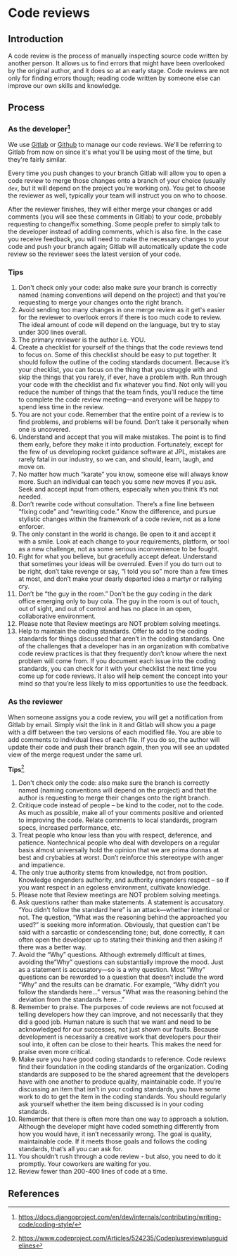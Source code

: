 # Code reviews

## Introduction

A code review is the process of manually inspecting source code written
by another person. It allows us to find errors that might have been
overlooked by the original author, and it does so at an early stage.
Code reviews are not only for finding errors though; reading code
written by someone else can improve our own skills and knowledge.

## Process

### As the developer[^1]

We use [Gitlab](https://git.sophilabs.io/) or
[Github](https://github.com/sophilabs) to manage our code reviews. We'll
be referring to Gitlab from now on since it's what you'll be using most
of the time, but they're fairly similar.

Every time you push changes to your branch Gitlab will allow you to open
a code review to merge those changes onto a branch of your choice
(usually `dev`, but it will depend on the project you're working on).
You get to choose the reviewer as well, typically your team will
instruct you on who to choose.

After the reviewer finishes, they will either merge your changes or add
comments (you will see these comments in Gitlab) to your code, probably
requesting to change/fix something. Some people prefer to simply talk to
the developer instead of adding comments, which is also fine. In the
case you receive feedback, you will need to make the necessary changes
to your code and push your branch again; Gitlab will automatically
update the code review so the reviewer sees the latest version of your
code.

### Tips

1. Don't check only your code: also make sure your branch is correctly
   named (naming conventions will depend on the project) and that
   you're requesting to merge your changes onto the right branch.
2. Avoid sending too many changes in one merge review as it get's
   easier for the reviewer to overlook errors if there is too much code
   to review. The ideal amount of code will depend on the language, but
   try to stay under 300 lines overall.
3. The primary reviewer is the author i.e. YOU.
4. Create a checklist for yourself of the things that the code reviews
   tend to focus on. Some of this checklist should be easy to put
   together. It should follow the outline of the coding standards
   document. Because it’s your checklist, you can focus on the thing
   that you struggle with and skip the things that you rarely, if ever,
   have a problem with. Run through your code with the checklist and
   fix whatever you find. Not only will you reduce the number of things
   that the team finds, you’ll reduce the time to complete the code
   review meeting—and everyone will be happy to spend less time in the
   review.
5. You are not your code. Remember that the entire point of a review is
   to find problems, and problems will be found. Don’t take it
   personally when one is uncovered.
6. Understand and accept that you will make mistakes. The point is to
   find them early, before they make it into production. Fortunately,
   except for the few of us developing rocket guidance software at JPL,
   mistakes are rarely fatal in our industry, so we can, and should,
   learn, laugh, and move on.
7. No matter how much “karate” you know, someone else will always know
   more. Such an individual can teach you some new moves if you ask.
   Seek and accept input from others, especially when you think it’s
   not needed.
8. Don’t rewrite code without consultation. There’s a fine line between
   “fixing code” and “rewriting code.” Know the difference, and pursue
   stylistic changes within the framework of a code review, not as a
   lone enforcer.
9. The only constant in the world is change. Be open to it and accept
   it with a smile. Look at each change to your requirements, platform,
   or tool as a new challenge, not as some serious inconvenience to be
   fought.
10. Fight for what you believe, but gracefully accept defeat. Understand
    that sometimes your ideas will be overruled. Even if you do turn out
    to be right, don’t take revenge or say, “I told you so” more than a
    few times at most, and don’t make your dearly departed idea a martyr
    or rallying cry.
11. Don’t be “the guy in the room.” Don’t be the guy coding in the dark
    office emerging only to buy cola. The guy in the room is out of
    touch, out of sight, and out of control and has no place in an open,
    collaborative environment.
12. Please note that Review meetings are NOT problem solving meetings.
13. Help to maintain the coding standards. Offer to add to the coding
    standards for things discussed that aren’t in the coding standards.
    One of the challenges that a developer has in an organization with
    combative code review practices is that they frequently don’t know
    where the next problem will come from. If you document each issue
    into the coding standards, you can check for it with your checklist
    the next time you come up for code reviews. It also will help cement
    the concept into your mind so that you’re less likely to miss
    opportunities to use the feedback.

### As the reviewer

When someone assigns you a code review, you will get a notification from
Gitlab by email. Simply visit the link in it and Gitlab will show you a
page with a diff between the two versions of each modified file. You are
able to add comments to individual lines of each file. If you do so, the
author will update their code and push their branch again, then you will
see an updated view of the merge request under the same url.

**Tips**[^2]

1. Don't check only the code: also make sure the branch is correctly
   named (naming conventions will depend on the project) and that the
   author is requesting to merge their changes onto the right branch.
2. Critique code instead of people – be kind to the coder, not to the
   code. As much as possible, make all of your comments positive and
   oriented to improving the code. Relate comments to local standards,
   program specs, increased performance, etc.
3. Treat people who know less than you with respect, deference, and
   patience. Nontechnical people who deal with developers on a regular
   basis almost universally hold the opinion that we are prima donnas
   at best and crybabies at worst. Don’t reinforce this stereotype with
   anger and impatience.
4. The only true authority stems from knowledge, not from position.
   Knowledge engenders authority, and authority engenders respect – so
   if you want respect in an egoless environment, cultivate knowledge.
5. Please note that Review meetings are NOT problem solving meetings.
6. Ask questions rather than make statements. A statement is
   accusatory. “You didn’t follow the standard here” is an
   attack—whether intentional or not. The question, “What was the
   reasoning behind the approached you used?” is seeking more
   information. Obviously, that question can’t be said with a sarcastic
   or condescending tone; but, done correctly, it can often open the
   developer up to stating their thinking and then asking if there was
   a better way.
7. Avoid the “Why” questions. Although extremely difficult at times,
   avoiding the”Why” questions can substantially improve the mood. Just
   as a statement is accusatory—so is a why question. Most “Why”
   questions can be reworded to a question that doesn’t include the
   word “Why” and the results can be dramatic. For example, “Why didn’t
   you follow the standards here…” versus “What was the reasoning
   behind the deviation from the standards here…”
8. Remember to praise. The purposes of code reviews are not focused at
   telling developers how they can improve, and not necessarily that
   they did a good job. Human nature is such that we want and need to
   be acknowledged for our successes, not just shown our faults.
   Because development is necessarily a creative work that developers
   pour their soul into, it often can be close to their hearts. This
   makes the need for praise even more critical.
9. Make sure you have good coding standards to reference. Code reviews
   find their foundation in the coding standards of the organization.
   Coding standards are supposed to be the shared agreement that the
   developers have with one another to produce quality, maintainable
   code. If you’re discussing an item that isn’t in your coding
   standards, you have some work to do to get the item in the coding
   standards. You should regularly ask yourself whether the item being
   discussed is in your coding standards.
10. Remember that there is often more than one way to approach a
    solution. Although the developer might have coded something
    differently from how you would have, it isn’t necessarily wrong. The
    goal is quality, maintainable code. If it meets those goals and
    follows the coding standards, that’s all you can ask for.
11. You shouldn’t rush through a code review - but also, you need to do
    it promptly. Your coworkers are waiting for you.
12. Review fewer than 200-400 lines of code at a time.

## References

[^1]: <https://docs.djangoproject.com/en/dev/internals/contributing/writing-code/coding-style/>

[^2]: <https://www.codeproject.com/Articles/524235/Codeplusreviewplusguidelines>
